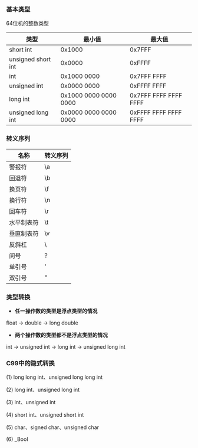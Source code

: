 ### 基本类型

64位机的整数类型

| 类型                | 最小值  | 最大值  |
| ------------------ | ------ | ------ |
| short int          | 0x1000 | 0x7FFF | 
| unsigned short int | 0x0000 | 0xFFFF |
| int                | 0x1000 0000 | 0x7FFF FFFF |
| unsigned int       | 0x0000 0000 | 0xFFFF FFFF |
| long int           | 0x1000 0000 0000 0000 | 0x7FFF FFFF FFFF FFFF |
| unsigned long int  | 0x0000 0000 0000 0000 | 0xFFFF FFFF FFFF FFFF |

### 转义序列

| 名称   | 转义序列 |
| ------ | ------- |
| 警报符  | \a      |
| 回退符  | \b      |
| 换页符  | \f      |
| 换行符  | \n      |
| 回车符  | \r      |
| 水平制表符 | \t    |
| 垂直制表符 | \v    |
| 反斜杠  | \\      |
| 问号   | \?      |
| 单引号 | \'       |
| 双引号 | \"       |

### 类型转换

* **任一操作数的类型是浮点类型的情况**

float -> double -> long double

* **两个操作数的类型都不是浮点类型的情况**

int -> unsigned int -> long int -> unsigned long int

### C99中的隐式转换

(1) long long int、unsigned long long int

(2) long int、unsigned long int

(3) int、unsigned int

(4) short int、unsigned short int

(5) char、signed char、unsigned char

(6) _Bool

































